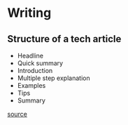 # Writing

## Structure of a tech article

* Headline
* Quick summary
* Introduction
* Multiple step explanation
* Examples
* Tips
* Summary

[source](https://dev.to/yelluw/how-to-do-technical-blogging)
